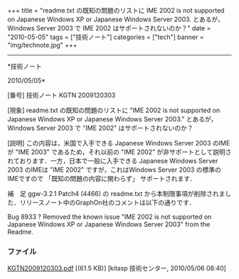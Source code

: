 ﻿+++
title = "readme.txt の既知の問題のリストに IME 2002 is not supported on Japanese Windows XP or Japanese Windows Server 2003. とあるが，Windows Server 2003 で IME 2002 はサポートされないのか？"
date = "2010-05-05"
tags = ["技術ノート"]
categories = ["tech"]
banner = "img/technote.jpg"
+++

-----------------------------------------------------------------------------------------------------------------------------

*技術ノート

2010/05/05*


[番号]
技術ノート KGTN 2009120303

[現象]
readme.txt の既知の問題のリストに "IME 2002 is not supported on
Japanese Windows XP or Japanese Windows Server 2003." とあるが，Windows
Server 2003 で "IME 2002" はサポートされないのか？

[説明]
この内容は，米国で入手できる Japanese Windows Server 2003 のIMEが "IME
2003" であるため，それ以前の "IME 2002"
が非サポートとして説明されております．一方，日本で一般に入手できる
Japanese Windows Server 2003 のIMEは "IME 2002" ですが，これはWindows
Server 2003 の標準のIMEですので 「既知の問題の内容に関わらず」
サポートされます．

補　足
ggw-3.2.1 Patch4 (4466) の readme.txt
から本制限事項が削除されました．リリースノート中のGraphOn社のコメントは以下の通りです．

Bug 8933 ? Removed the known issue "IME 2002 is not supported on
Japanese Windows XP or Japanese Windows Server 2003" from the Readme.


### ファイル





[KGTN2009120303.pdf](http://techreport.kitasp.net/attachments/download/38/KGTN2009120303.pdf)
 [(61.5 KB)] [kitasp 技術センター, 2010/05/06
08:40]
